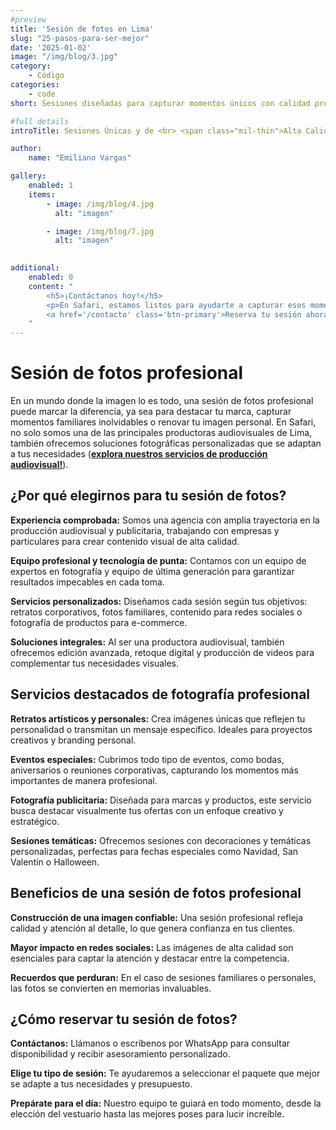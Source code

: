 ```yaml
---
#preview
title: 'Sesión de fotos en Lima'
slug: "25-pasos-para-ser-mejor"
date: '2025-01-02'
image: "/img/blog/3.jpg"
category:
    - Código
categories:
    - code
short: Sesiones diseñadas para capturar momentos únicos con calidad profesional.

#full details
introTitle: Sesiones Únicas y de <br> <span class="mil-thin">Alta Calidad</span> 

author:
    name: "Emiliano Vargas"

gallery:
    enabled: 1
    items:
        - image: /img/blog/4.jpg
          alt: "imagen"

        - image: /img/blog/7.jpg
          alt: "imagen"
          

additional:
    enabled: 0
    content: "
        <h5>¡Contáctanos hoy!</h5>
        <p>En Safari, estamos listos para ayudarte a capturar esos momentos especiales con fotografías que superen tus expectativas. ¡Reserva ahora tu sesión de fotos y descubre por qué somos tu mejor opción en Lima!</p>
        <a href='/contacto' class='btn-primary'>Reserva tu sesión ahora</a>
    "
---
```


# Sesión de fotos profesional

En un mundo donde la imagen lo es todo, una sesión de fotos profesional puede marcar la diferencia, ya sea para destacar tu marca, capturar momentos familiares inolvidables o renovar tu imagen personal. En Safari, no solo somos una de las principales productoras audiovisuales de Lima, también ofrecemos soluciones fotográficas personalizadas que se adaptan a tus necesidades (**[explora nuestros servicios de producción audiovisual!](https://)**).

## ¿Por qué elegirnos para tu sesión de fotos?

**Experiencia comprobada:**  Somos una agencia con amplia trayectoria en la producción audiovisual y publicitaria, trabajando con empresas y particulares para crear contenido visual de alta calidad.

**Equipo profesional y tecnología de punta:** Contamos con un equipo de expertos en fotografía y equipo de última generación para garantizar resultados impecables en cada toma.

**Servicios personalizados:** Diseñamos cada sesión según tus objetivos: retratos corporativos, fotos familiares, contenido para redes sociales o fotografía de productos para e-commerce.

**Soluciones integrales:** Al ser una productora audiovisual, también ofrecemos edición avanzada, retoque digital y producción de videos para complementar tus necesidades visuales.

## Servicios destacados de fotografía profesional

**Retratos artísticos y personales:** Crea imágenes únicas que reflejen tu personalidad o transmitan un mensaje específico. Ideales para proyectos creativos y branding personal.

**Eventos especiales:** Cubrimos todo tipo de eventos, como bodas, aniversarios o reuniones corporativas, capturando los momentos más importantes de manera profesional.

**Fotografía publicitaria:** Diseñada para marcas y productos, este servicio busca destacar visualmente tus ofertas con un enfoque creativo y estratégico.

**Sesiones temáticas:** Ofrecemos sesiones con decoraciones y temáticas personalizadas, perfectas para fechas especiales como Navidad, San Valentín o Halloween.

## Beneficios de una sesión de fotos profesional

**Construcción de una imagen confiable:** Una sesión profesional refleja calidad y atención al detalle, lo que genera confianza en tus clientes.

**Mayor impacto en redes sociales:** Las imágenes de alta calidad son esenciales para captar la atención y destacar entre la competencia.

**Recuerdos que perduran:** En el caso de sesiones familiares o personales, las fotos se convierten en memorias invaluables.

## ¿Cómo reservar tu sesión de fotos?

**Contáctanos:** Llámanos o escríbenos por WhatsApp para consultar disponibilidad y recibir asesoramiento personalizado.

**Elige tu tipo de sesión:** Te ayudaremos a seleccionar el paquete que mejor se adapte a tus necesidades y presupuesto.

**Prepárate para el día:** Nuestro equipo te guiará en todo momento, desde la elección del vestuario hasta las mejores poses para lucir increíble.
